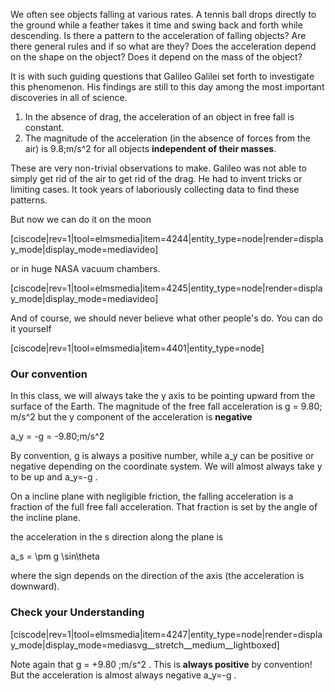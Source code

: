 We often see objects falling at various rates. A tennis ball drops directly to the ground while a feather takes it time and swing back and forth while descending. Is there a pattern to the acceleration of falling objects? Are there general rules and if so what are they? Does the acceleration depend on the shape on the object? Does it depend on the mass of the object?

It is with such guiding questions that Galileo Galilei set forth to investigate this phenomenon. His findings are still to this day among the most important discoveries in all of science. 

1. In the absence of drag, the acceleration of an object in free fall is constant. 
2. The magnitude of the acceleration (in the absence of forces from the air) is <lrn-math>9.8\;m/s^2</lrn-math> for all objects **independent of their masses**.

These are very non-trivial observations to make. Galileo was not able to simply get rid of the air to get rid of the drag. He had to invent tricks or limiting cases. It took years of laboriously collecting data to find these patterns.  

But now we can do it on the moon

[ciscode|rev=1|tool=elmsmedia|item=4244|entity_type=node|render=display_mode|display_mode=mediavideo]

or in huge NASA vacuum chambers. 

[ciscode|rev=1|tool=elmsmedia|item=4245|entity_type=node|render=display_mode|display_mode=mediavideo]


And of course, we should never believe what other people's do. You can do it yourself 

[ciscode|rev=1|tool=elmsmedia|item=4401|entity_type=node]

### Our convention

In this class, we will always take the y axis to be pointing upward from the surface of the Earth. The magnitude of the free fall acceleration is 
<lrn-math>g = 9.80\; m/s^2</lrn-math> but the y component of the acceleration is **negative**

<lrn-math>a_y = -g = -9.80\;m/s^2</lrn-math>

<lrndesign-sidenote label="Instructor Note" icon="bookmark" bg-color="#c2e5f2">
By convention, g is always a positive number, while <lrn-math inline>a_y</lrn-math> can be positive or negative depending on the coordinate system. We will almost always take y to be up and <lrnmath>a_y=-g </lrn-math>.
</lrndesign-sidenote>

On a incline plane with negligible friction, the falling acceleration is a fraction of the full free fall acceleration. That fraction is set by the angle of the incline plane. 

the acceleration in the <lrn-math>s </lrn-math> direction along the plane is

<lrn-math> a_s = \pm g \sin\theta </lrn-math>

where the sign depends on the direction of the axis (the acceleration is downward).

### Check your Understanding 

[ciscode|rev=1|tool=elmsmedia|item=4247|entity_type=node|render=display_mode|display_mode=mediasvg__stretch__medium__lightboxed]

Note again that <lrn-math>g = +9.80 \;m/s^2 </lrn-math>. This is **always positive** by convention! But the acceleration is almost always negative <lrn-math>a_y=-g </lrn-math>.